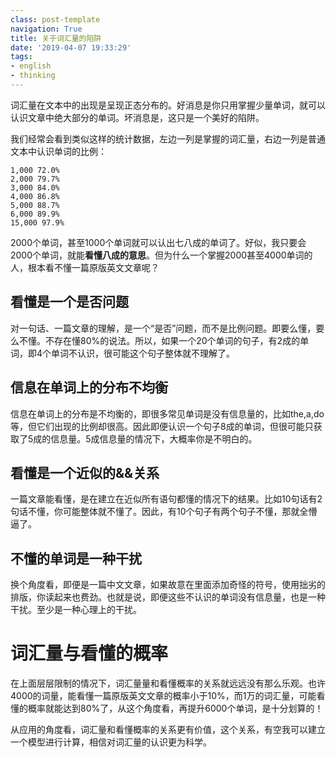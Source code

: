 ```yaml
---
class: post-template
navigation: True
title: 关于词汇量的陷阱
date: '2019-04-07 19:33:29'
tags:
- english
- thinking
---
```


词汇量在文本中的出现是呈现正态分布的。好消息是你只用掌握少量单词，就可以认识文章中绝大部分的单词。坏消息是，这只是一个美好的陷阱。


<!--more-->


我们经常会看到类似这样的统计数据，左边一列是掌握的词汇量，右边一列是普通文本中认识单词的比例：
```
1,000 72.0%
2,000 79.7%
3,000 84.0%
4,000 86.8%
5,000 88.7%
6,000 89.9%
15,000 97.9%
```

2000个单词，甚至1000个单词就可以认出七八成的单词了。好似，我只要会2000个单词，就能**看懂八成的意思**。但为什么一个掌握2000甚至4000单词的人，根本看不懂一篇原版英文文章呢？

## 看懂是一个是否问题
对一句话、一篇文章的理解，是一个“是否”问题，而不是比例问题。即要么懂，要么不懂。不存在懂80%的说法。所以，如果一个20个单词的句子，有2成的单词，即4个单词不认识，很可能这个句子整体就不理解了。

## 信息在单词上的分布不均衡
信息在单词上的分布是不均衡的，即很多常见单词是没有信息量的，比如the,a,do等，但它们出现的比例却很高。因此即便认识一个句子8成的单词，但很可能只获取了5成的信息量。5成信息量的情况下，大概率你是不明白的。

## 看懂是一个近似的&&关系
一篇文章能看懂，是在建立在近似所有语句都懂的情况下的结果。比如10句话有2句话不懂，你可能整体就不懂了。因此，有10个句子有两个句子不懂，那就全懵逼了。

## 不懂的单词是一种干扰
换个角度看，即便是一篇中文文章，如果故意在里面添加奇怪的符号，使用拙劣的排版，你读起来也费劲。也就是说，即便这些不认识的单词没有信息量，也是一种干扰。至少是一种心理上的干扰。

# 词汇量与看懂的概率
在上面层层限制的情况下，词汇量量和看懂概率的关系就远远没有那么乐观。也许4000的词量，能看懂一篇原版英文文章的概率小于10%，而1万的词汇量，可能看懂的概率就能达到80%了，从这个角度看，再提升6000个单词，是十分划算的！

从应用的角度看，词汇量和看懂概率的关系更有价值，这个关系，有空我可以建立一个模型进行计算，相信对词汇量的认识更为科学。

